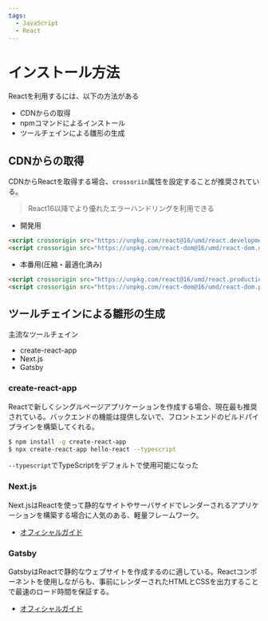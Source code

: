 ```yaml
---
tags:
  - JavaScript
  - React
---
```


# インストール方法

Reactを利用するには、以下の方法がある

- CDNからの取得
- npmコマンドによるインストール
- ツールチェインによる雛形の生成

## CDNからの取得

CDNからReactを取得する場合、`crossoriin`属性を設定することが推奨されている。
> React16以降でより優れたエラーハンドリングを利用できる


- 開発用

```html
<script crossorigin src="https://unpkg.com/react@16/umd/react.development.js"></script>
<script crossorigin src="https://unpkg.com/react-dom@16/umd/react-dom.development.js"></script>
```

- 本番用(圧縮・最適化済み)

```html
<script crossorigin src="https://unpkg.com/react@16/umd/react.production.min.js"></script>
<script crossorigin src="https://unpkg.com/react-dom@16/umd/react-dom.production.min.js"></script>
```

## ツールチェインによる雛形の生成

主流なツールチェイン

- create-react-app
- Next.js
- Gatsby

### create-react-app

Reactで新しくシングルページアプリケーションを作成する場合、現在最も推奨されている。バックエンドの機能は提供しないで、フロントエンドのビルドパイプラインを構築してくれる。

```sh
$ npm install -g create-react-app
$ npx create-react-app hello-react --typescript
```

`--typescript`でTypeScriptをデフォルトで使用可能になった

### Next.js

Next.jsはReactを使って静的なサイトやサーバサイドでレンダーされるアプリケーションを構築する場合に人気のある、軽量フレームワーク。

- [オフィシャルガイド](https://nextjs.org/learn/basics/getting-started)

### Gatsby

GatsbyはReactで静的なウェブサイトを作成するのに適している。Reactコンポーネントを使用しながらも、事前にレンダーされたHTMLとCSSを出力することで最速のロード時間を保証する。

- [オフィシャルガイド](https://www.gatsbyjs.org/docs/)
